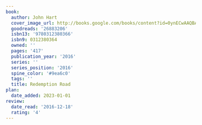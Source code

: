 ```yaml
---
book:
  author: John Hart
  cover_image_url: http://books.google.com/books/content?id=0ynECwAAQBAJ&printsec=frontcover&img=1&zoom=1&edge=curl&source=gbs_api
  goodreads: '26883206'
  isbn13: '9780312380366'
  isbn9: 0312380364
  owned: ''
  pages: '417'
  publication_year: '2016'
  series: ''
  series_position: '2016'
  spine_color: '#9ea6c0'
  tags: ''
  title: Redemption Road
plan:
  date_added: 2023-01-01
review:
  date_read: '2016-12-18'
  rating: '4'
---
```

